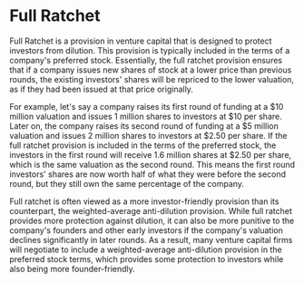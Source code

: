 # Full Ratchet

Full Ratchet is a provision in venture capital that is designed to protect investors from dilution. This provision is typically included in the terms of a company's preferred stock. Essentially, the full ratchet provision ensures that if a company issues new shares of stock at a lower price than previous rounds, the existing investors' shares will be repriced to the lower valuation, as if they had been issued at that price originally.

For example, let's say a company raises its first round of funding at a $10 million valuation and issues 1 million shares to investors at $10 per share. Later on, the company raises its second round of funding at a $5 million valuation and issues 2 million shares to investors at $2.50 per share. If the full ratchet provision is included in the terms of the preferred stock, the investors in the first round will receive 1.6 million shares at $2.50 per share, which is the same valuation as the second round. This means the first round investors' shares are now worth half of what they were before the second round, but they still own the same percentage of the company.

Full ratchet is often viewed as a more investor-friendly provision than its counterpart, the weighted-average anti-dilution provision. While full ratchet provides more protection against dilution, it can also be more punitive to the company's founders and other early investors if the company's valuation declines significantly in later rounds. As a result, many venture capital firms will negotiate to include a weighted-average anti-dilution provision in the preferred stock terms, which provides some protection to investors while also being more founder-friendly.